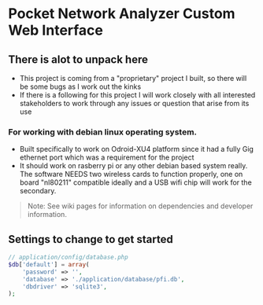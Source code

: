 # Pocket Network Analyzer Custom Web Interface

## There is alot to unpack here

- This project is coming from a "proprietary" project I built, so there will be some bugs as I work out the kinks
- If there is a following for this project I will work closely with all interested stakeholders to work through any issues or question that arise from its use

### For working with debian linux operating system.

- Built specifically to work on Odroid-XU4 platform since it had a fully Gig ethernet port which was a requirement for the project
- It should work on rasberry pi or any other debian based system really. The software NEEDS two wireless cards to function properly, one on board "nl80211" compatible ideally and a USB wifi chip will work for the secondary.

> Note: See wiki pages for information on dependencies and developer information.

## Settings to change to get started

```php
// application/config/database.php
$db['default'] = array(
    'password' => '',
    'database' => './application/database/pfi.db',
    'dbdriver' => 'sqlite3',
);

```

